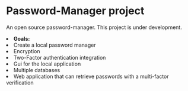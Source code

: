 # Password-Manager project
An open source password-manager.
This project is under development.
<li><b>Goals:</b></li>
<li>Create a local password manager</li>
<li>Encryption</li>
<li>Two-Factor authentication integration</li>
<li>Gui for the local application</li>
<li>Multiple databases</li>
<li>Web application that can retrieve passwords with a multi-factor verification</li>
